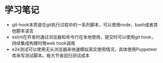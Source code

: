 # 学习笔记
- git-hook本质是在git执行过程中的一系列脚本，可以使用node，bash或者其他脚本语言
- eslint在开发时通过浏览器和命令行在本地使用，提交时可以使用git hook，持续集成构建时用web hook调用
- e2e测试可以使用无头浏览器来快速模拟真实使用情况，具体使用Puppeteer库来写测试脚本。极大节省回归测试成本